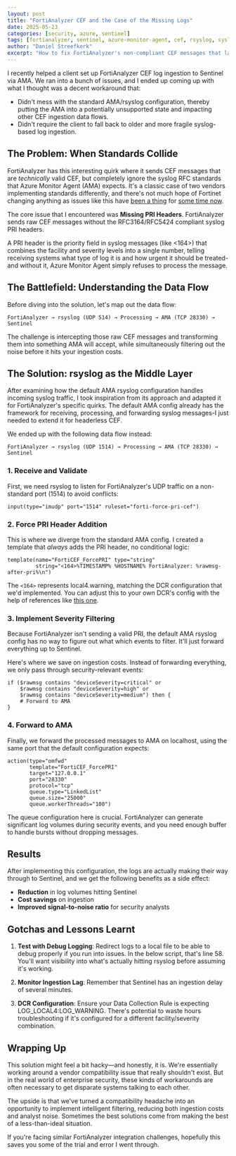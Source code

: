 ```yaml
---
layout: post
title: "FortiAnalyzer CEF and the Case of the Missing Logs"
date: 2025-05-23
categories: [security, azure, sentinel]
tags: [fortianalyzer, sentinel, azure-monitor-agent, cef, rsyslog, syslog, log-ingestion, fortinet]
author: "Daniel Streefkerk"
excerpt: "How to fix FortiAnalyzer's non-compliant CEF messages that lack syslog PRI headers when ingesting to Microsoft Sentinel via Azure Monitor Agent, while reducing ingestion costs through intelligent filtering."
---
```


I recently helped a client set up FortiAnalyzer CEF log ingestion to Sentinel via AMA. We ran into a bunch of issues, and I ended up coming up with what I thought was a decent workaround that:

* Didn't mess with the standard AMA/rsyslog configuration, thereby putting the AMA into a potentially unsupported state and impacting other CEF ingestion data flows.
* Didn't require the client to fall back to older and more fragile syslog-based log ingestion.

## The Problem: When Standards Collide

FortiAnalyzer has this interesting quirk where it sends CEF messages that are *technically* valid CEF, but completely ignore the syslog RFC standards that Azure Monitor Agent (AMA) expects. It's a classic case of two vendors implementing standards differently, and there's not much hope of Fortinet changing anything as issues like this have [been a thing](https://community.graylog.org/t/fortinet-cef-formatting-issues/12017) for [some time now](https://www.syslog-ng.com/community/b/blog/posts/parsing-fortigate-logs-and-other-syslog-ng-3-31-news).

The core issue that I encountered was **Missing PRI Headers**. FortiAnalyzer sends raw CEF messages without the RFC3164/RFC5424 compliant syslog PRI headers.

A PRI header is the priority field in syslog messages (like <164>) that combines the facility and severity levels into a single number, telling receiving systems what type of log it is and how urgent it should be treated-and without it, Azure Monitor Agent simply refuses to process the message.

## The Battlefield: Understanding the Data Flow

Before diving into the solution, let's map out the data flow:

```
FortiAnalyzer → rsyslog (UDP 514) → Processing → AMA (TCP 28330) → Sentinel
```

The challenge is intercepting those raw CEF messages and transforming them into something AMA will accept, while simultaneously filtering out the noise before it hits your ingestion costs.

## The Solution: rsyslog as the Middle Layer

After examining how the default AMA rsyslog configuration handles incoming syslog traffic, I took inspiration from its approach and adapted it for FortiAnalyzer's specific quirks. The default AMA config already has the framework for receiving, processing, and forwarding syslog messages-I just needed to extend it for headerless CEF.

We ended up with the following data flow instead:

```
FortiAnalyzer → rsyslog (UDP 1514) → Processing → AMA (TCP 28330) → Sentinel
```

### 1. Receive and Validate

First, we need rsyslog to listen for FortiAnalyzer's UDP traffic on a non-standard port (1514) to avoid conflicts:

```
input(type="imudp" port="1514" ruleset="forti-force-pri-cef")
```

### 2. Force PRI Header Addition

This is where we diverge from the standard AMA config. I created a template that *always* adds the PRI header, no conditional logic:

```
template(name="FortiCEF_ForcePRI" type="string" 
         string="<164>%TIMESTAMP% %HOSTNAME% FortiAnalyzer: %rawmsg-after-pri%\n")
```

The `<164>` represents local4.warning, matching the DCR configuration that we'd implemented. You can adjust this to your own DCR's config with the help of references like [this one](https://techdocs.broadcom.com/us/en/symantec-security-software/identity-security/privileged-access-manager/4-2/reference/messages-and-log-formats/syslog-message-formats/syslog-priority-facility-severity-grid.html).

### 3. Implement Severity Filtering

Because FortiAnalyzer isn't sending a valid PRI, the default AMA rsyslog config has no way to figure out what which events to filter. It'll just forward everything up to Sentinel. 

Here's where we save on ingestion costs. Instead of forwarding everything, we only pass through security-relevant events:

```
if ($rawmsg contains "deviceSeverity=critical" or 
    $rawmsg contains "deviceSeverity=high" or 
    $rawmsg contains "deviceSeverity=medium") then {
    # Forward to AMA
}
```

### 4. Forward to AMA

Finally, we forward the processed messages to AMA on localhost, using the same port that the default configuration expects:

```
action(type="omfwd"
       template="FortiCEF_ForcePRI"
       target="127.0.0.1"
       port="28330"
       protocol="tcp"
       queue.type="LinkedList"
       queue.size="25000" 
       queue.workerThreads="100")
```

The queue configuration here is crucial. FortiAnalyzer can generate significant log volumes during security events, and you need enough buffer to handle bursts without dropping messages.

## Results

After implementing this configuration, the logs are actually making their way through to Sentinel, and we get the following benefits as a side effect:

- **Reduction** in log volumes hitting Sentinel
- **Cost savings** on ingestion
- **Improved signal-to-noise ratio** for security analysts

## Gotchas and Lessons Learnt

1. **Test with Debug Logging**: Redirect logs to a local file to be able to debug properly if you run into issues. In the below script, that's line 58. You'll want visibility into what's actually hitting rsyslog before assuming it's working.

2. **Monitor Ingestion Lag**: Remember that Sentinel has an ingestion delay of several minutes.

3. **DCR Configuration**: Ensure your Data Collection Rule is expecting LOG_LOCAL4:LOG_WARNING. There's potential to waste hours troubleshooting if it's configured for a different facility/severity combination.

## Wrapping Up
This solution might feel a bit hacky—and honestly, it is. We're essentially working around a vendor compatibility issue that really shouldn't exist. But in the real world of enterprise security, these kinds of workarounds are often necessary to get disparate systems talking to each other.

The upside is that we've turned a compatibility headache into an opportunity to implement intelligent filtering, reducing both ingestion costs and analyst noise. Sometimes the best solutions come from making the best of a less-than-ideal situation.

If you're facing similar FortiAnalyzer integration challenges, hopefully this saves you some of the trial and error I went through.

<script src="https://gist.github.com/dstreefkerk/07e2c942136f27dff13d04b3f5f33f77.js"></script>